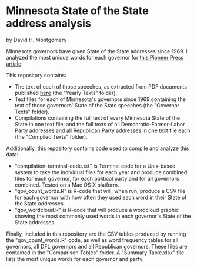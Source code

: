 # Minnesota State of the State address analysis
by David H. Montgomery
<p>Minnesota governors have given State of the State addresses since 1969. I analyzed the most unique words for each governor for <a href="http://blogs.twincities.com/politics/2015/04/10/governors-by-their-words/">this Pioneer Press article</a>.</p>
<p>This repository contains:</p>
<ul><li>The text of each of those speeches, as extracted from PDF documents published <a href="http://www.leg.state.mn.us/lrl/mngov/stateofstate">here</a> (the "Yearly Texts" folder).</li>
<li>Text files for each of Minnesota's governors since 1969 containing the text of those governors' State of the State speeches (the "Governor Texts" folder).</li>
<li>Compilations containing the full text of every Minnesota State of the State in one text file, and the full texts of all Democratic-Farmer-Labor Party addresses and all Republican Party addresses in one text file each (the "Compiled Texts" folder).</li></ul>
Additionally, this repository contains code used to compile and analyze this data:
<ul><li>"compilation-terminal-code.txt" is Terminal code for a Unix-based system to take the individual files for each year and produce combined files for each governor, for each political party and for all governors combined. Tested on a Mac OS X platform.</li>
<li>"gov_count_words.R" is R-code that will, when run, produce a CSV file for each governor with how often they used each word in their State of the State addresses.</li>
<li>"gov_wordcloud.R" is R-code that will produce a wordcloud graphic showing the most commonly used words in each governor's State of the State addresses.</li></ul>
Finally, included in this repository are the CSV tables produced by running the "gov_count_words.R" code, as well as word frequency tables for all governors, all DFL governors and all Republican governors. These files are contained in the "Comparison Tables" folder. A "Summary Table.xlsx" file lists the most unique words for each governor and party.
